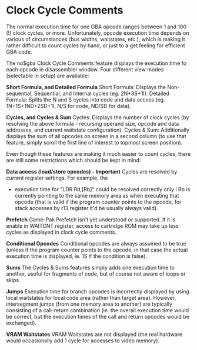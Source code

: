 # Clock Cycle Comments


The normal execution time for one GBA opcode ranges between 1 and 100
(!) clock cycles, or more. Unfortunately, opcode execution time depends
on various of circumstances (bus widths, waitstates, etc.), which is
making it rather difficult to count cycles by hand, or just to a get
feeling for efficient GBA code.

The no\$gba Clock Cycle Comments feature displays the execution time fo
each opcode in disassembler window. Four different view modes
(selectable in setup) are available:

**Short Formula, and Detailed Formula**
Short Formula: Displays the Non-sequential, Sequential, and Internal
cycles (eg. 2N+3S+1I). Detailed Formula: Splits the N and S cycles into
code and data access (eg. 1N+1S+1ND+2SD+1I, N/S for code, ND/SD for
data).

**Cycles, and Cycles & Sum**
Cycles: Displays the number of clock cycles (by resolving the above
formula - recursing operand size, opcode and data addresses, and current
waitstate configuration). Cycles & Sum: Additionally displays the sum of
all opcodes on screen in a second column (to use that feature, simply
scroll the first line of interest to topmost screen position).

Even though these features are making it much easier to count cycles,
there are still some restrictions which should be kept in mind:

**Data access (load/store opcodes) - Important**
Cycles are resolved by current register settings. For example, the
- execution time for \"LDR Rd,\[Rb\]\" could be resolved correctly only i
Rb is currently pointing to the same memory area as when executing that
opcode (that is valid if the program counter points to the opcode, for
stack accesses by r13 register it\'d be usually always valid).

**Prefetch**
Game-Pak Prefetch isn\'t yet understood or supported. If it is enable
in WAITCNT register, access to cartridge ROM may take up less cycles as
displayed in clock cycle comments.

**Conditional Opcodes**
Conditional opcodes are always assumed to be true (unless if the program
counter points to the opcode, in that case the actual execution time is
displayed, ie. 1S if the condition is false).

**Sums**
The Cycles & Sums features simply adds one execution time to another,
useful for fragments of code, but of course not aware of loops or
skips.

**Jumps**
Execution time for branch opcodes is incorrectly displayed by using
local waitstates for local code area (rather than target area). However,
intersegment jumps (from one memory area to another) are typically
consisting of a call-return combination (ie. the overall execution time
would be correct, but the execution times of the call and return opcodes
would be exchanged).

**VRAM Waitstates**
VRAM Waitstates are not displayed (the real hardware would occasionally
add 1 cycle for accesses to video memory).



